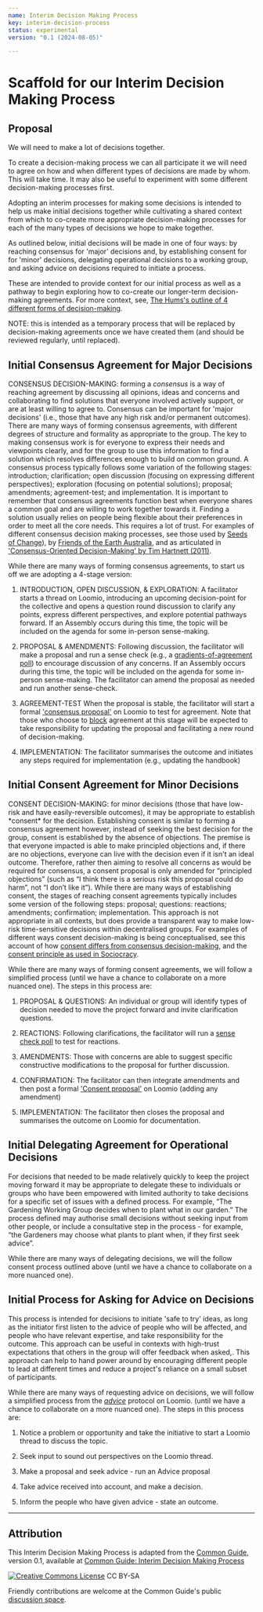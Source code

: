 ```yaml
---
name: Interim Decision Making Process
key: interim-decision-process
status: experimental
version: "0.1 (2024-08-05)"

---
```

# Scaffold for our Interim Decision Making Process 


## Proposal

We will need to make a lot of decisions together.

To create a decision-making process we can all participate it we will need to agree on how and when different types of decisions are made by whom. This will take time. It may also be useful to experiment with some different decision-making processes first.

Adopting an interim processes for making some decisions is intended to help us make initial decisions together while cultivating a shared context from which to co-create more appropriate decision-making processes for each of the many types of decisions we hope to make together.

As outlined below, initial decisions will be made in one of four ways: by reaching consensus for 'major' decisions and, by establishing consent for for 'minor' decisions, delegating operational decisions to a working group, and asking advice on decisions required to initiate a process.

These are intended to provide context for our initial process as well as a pathway to begin exploring how to co-create our longer-term decision-making agreements. For more context, see, [The Hums's outline of 4 different forms of decision-making](https://www.thehum.org/post/decision-making-methods-for-decentralised-teams).

NOTE: this is intended as a temporary process that will be replaced by decision-making agreements once we have created them (and should be reviewed regularly, until replaced).

## Initial Consensus Agreement for Major Decisions

CONSENSUS DECISION-MAKING: forming a _consensus_ is a way of reaching agreement by discussing all opinions, ideas and concerns and collaborating to find solutions that everyone involved actively support, or are at least willing to agree to. Consensus can be important for 'major decisions' (i.e., those that have any high risk and/or permanent outcomes). There are many ways of forming consensus agreements, with different degrees of structure and formality as appropriate to the group. The key to making consensus work is for everyone to express their needs and viewpoints clearly, and for the group to use this information to find a solution which resolves differences enough to build on common ground. A consensus process typically follows some variation of the following stages: introduction; clarification; open discussion (focusing on expressing different perspectives); exploration (focusing on potential solutions); proposal; amendments; agreement-test; and implementation. It is important to remember that consensus agreements function best when everyone shares a common goal and are willing to work together towards it. Finding a solution usually relies on people being flexible about their preferences in order to meet all the core needs. This requires a lot of trust. For examples of different consensus decision making processes, see those used by [Seeds of Change](https://www.seedsforchange.org.uk/consensus#flowchart)), by [Friends of the Earth Australia](https://www.foe.org.au/consensus_decision_making), and as articulated in ['Consensus-Oriented Decision-Making' by Tim Hartnett (2011)](https://www.consensusdecisionmaking.org/).

While there are many ways of forming consensus agreements, to start us off we are adopting a 4-stage version:

1.  INTRODUCTION, OPEN DISCUSSION, & EXPLORATION: A facilitator starts a thread on Loomio, introducing an upcoming decision-point for the collective and opens a question round discussion to clarify any points, express different perspectives, and explore potential pathways forward. If an Assembly occurs during this time, the topic will be included on the agenda for some in-person sense-making.
    
2.  PROPOSAL & AMENDMENTS: Following discussion, the facilitator will make a proposal and run a sense check (e.g., a [gradients-of-agreement poll](https://help.loomio.com/en/user_manual/polls/proposals/index.html#gradients-of-agreement)) to encourage discussion of any concerns. If an Assembly occurs during this time, the topic will be included on the agenda for some in-person sense-making. The facilitator can amend the proposal as needed and run another sense-check.
    
3.  AGREEMENT-TEST When the proposal is stable, the facilitator will start a formal ['consensus proposal'](https://help.loomio.com/en/user_manual/polls/proposals/index.html#consensus-proposal) on Loomio to test for agreement. Note that those who choose to [block](https://www.seedsforchange.org.uk/consensus#block) agreement at this stage will be expected to take responsibility for updating the proposal and facilitating a new round of decision-making.
    
4.  IMPLEMENTATION: The facilitator summarises the outcome and initiates any steps required for implementation (e.g., updating the handbook)
    

## Initial Consent Agreement for Minor Decisions

CONSENT DECISION-MAKING: for minor decisions (those that have low-risk and have easily-reversible outcomes), it may be appropriate to establish \*consent\* for the decision. Establishing consent is similar to forming a consensus agreement however, instead of seeking the best decision for the group, consent is established by the absence of objections. The premise is that everyone impacted is able to make principled objections and, if there are no objections, everyone can live with the decision even if it isn't an ideal outcome. Therefore, rather then aiming to resolve all concerns as would be required for consensus, a consent proposal is only amended for “principled objections” (such as “I think there is a serious risk this proposal could do harm”, not “I don’t like it”). While there are many ways of establishing consent, the stages of reaching consent agreements typically includes some version of the following steps: proposal; questions: reactions; amendments; confirmation; implementation. This approach is not appropriate in all contexts, but does provide a transparent way to make low-risk time-sensitive decisions within decentralised groups. For examples of different ways consent decision-making is being conceptualised, see this account of how [consent differs from consensus decision-making](https://circleforward.us/what-is-the-difference-between-consent-and-consensus/), and the [consent principle as used in Sociocracy](https://www.sociocracyforall.org/consent-decision-making/).

While there are many ways of forming consent agreements, we will follow a simplified process (until we have a chance to collaborate on a more nuanced one). The steps in this process are:

1.  PROPOSAL & QUESTIONS: An individual or group will identify types of decision needed to move the project forward and invite clarification questions.
    
2.  REACTIONS: Following clarifications, the facilitator will run a [sense check poll](https://help.loomio.com/en/user_manual/polls/proposals/index.html#sense-check) to test for reactions.
    
3.  AMENDMENTS: Those with concerns are able to suggest specific constructive modifications to the proposal for further discussion.
    
4.  CONFIRMATION: The facilitator can then integrate amendments and then post a formal ['Consent proposal'](https://help.loomio.com/en/user_manual/polls/proposals/index.html#consent-proposal) on Loomio (adding any amendment)
    
5.  IMPLEMENTATION: The facilitator then closes the proposal and summarises the outcome on Loomio for documentation.
    

## Initial Delegating Agreement for Operational Decisions

For decisions that needed to be made relatively quickly to keep the project moving forward it may be appropriate to delegate these to individuals or groups who have been empowered with limited authority to take decisions for a specific set of issues with a defined process. For example, “The Gardening Working Group decides when to plant what in our garden.” The process defined may authorise small decisions without seeking input from other people, or include a consultative step in the process - for example, “the Gardeners may choose what plants to plant when, if they first seek advice”.

While there are many ways of delegating decisions, we will the follow consent process outlined above (until we have a chance to collaborate on a more nuanced one).

## Initial Process for Asking for Advice on Decisions

This process is intended for decisions to initiate 'safe to try' ideas, as long as the initiator first listen to the advice of people who will be affected, and people who have relevant expertise, and take responsibility for the outcome. This approach can be useful in contexts with high-trust expectations that others in the group will offer feedback when asked,. This approach can help to hand power around by encouraging different people to lead at different times and reduce a project's reliance on a small subset of participants.

While there are many ways of requesting advice on decisions, we will follow a simplified process from the [_advice_](https://help.loomio.com/en/user_manual/polls/proposals/index.html#advice-proposal) protocol on Loomio. (until we have a chance to collaborate on a more nuanced one). The steps in this process are:

1.  Notice a problem or opportunity and take the initiative to start a Loomio thread to discuss the topic.
    
2.  Seek input to sound out perspectives on the Loomio thread.
    
3.  Make a proposal and seek advice - run an Advice proposal
    
4.  Take advice received into account, and make a decision.
    
5.  Inform the people who have given advice - state an outcome.
    
--- 
## Attribution

This Interim Decision Making Process is adapted from the [Common Guide](https://common.guide), version 0.1, available at [Common Guide: Interim Decision Making Process](https://github.com/CommonGuide/commonguide/blob/main/docs/groupsings/reflexive-collectives/interim-decision-process.md)

<a href="http://creativecommons.org/licenses/by-sa/4.0/" target="_blank" rel="nofollow ugc noreferrer noopener"><img alt="Creative Commons License" src="https://i.creativecommons.org/l/by-sa/4.0/88x31.png"></a> CC BY-SA

Friendly contributions are welcome at the Common Guide's public [discussion space](https://github.com/CommonGuide/commonguide/discussions).